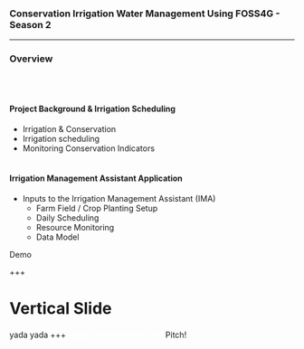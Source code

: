 ### Conservation Irrigation Water Management Using FOSS4G - Season 2
---
### Overview
<br><br>
#### Project Background & Irrigation Scheduling
* Irrigation & Conservation
* Irrigation scheduling
* Monitoring Conservation Indicators
<br><br>
#### Irrigation Management Assistant Application
* Inputs to the Irrigation Management Assistant (IMA)
  * Farm Field / Crop Planting Setup
  * Daily Scheduling
  * Resource Monitoring
  * Data Model

Demo

+++
# Vertical Slide
yada yada
+++
<span style="font-family: Helvetica Neue; font-weight: bold; color:#ffffff"><span color:#e49436">Git</span>Pitch</span>!

